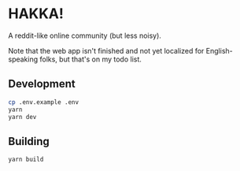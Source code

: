 # HAKKA!

A reddit-like online community (but less noisy).

Note that the web app isn't finished and not yet localized for English-speaking folks, but that's on my todo list.

## Development

```bash
cp .env.example .env
yarn
yarn dev
```

## Building

```bash
yarn build
```
